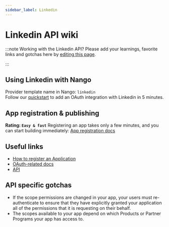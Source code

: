```yaml
---
sidebar_label: Linkedin
---
```


# Linkedin API wiki

:::note Working with the Linkedin API?
Please add your learnings, favorite links and gotchas here by [editing this page](https://github.com/nangohq/nango/tree/master/docs/docs/providers/linkedin.md).

:::

## Using Linkedin with Nango

Provider template name in Nango: `linkedin`  
Follow our [quickstart](../quickstart.md) to add an OAuth integration with Linkedin in 5 minutes.

## App registration & publishing

**Rating: `Easy & fast`**
Registering an app takes only a few minutes, and you can start building immediately: [App registration docs](https://learn.microsoft.com/en-us/linkedin/shared/authentication/authorization-code-flow?tabs=HTTPS1#step-1-configure-your-application)



## Useful links

- [How to register an Application](https://learn.microsoft.com/en-us/linkedin/shared/authentication/authorization-code-flow?tabs=HTTPS1#step-1-configure-your-application)
- [OAuth-related docs](https://learn.microsoft.com/en-us/linkedin/shared/authentication/authorization-code-flow?context=linkedin%2Fcontext&tabs=HTTPS1)
- [API](https://learn.microsoft.com/en-us/linkedin/?context=linkedin%2Fcontext)


## API specific gotchas
- If the scope permissions are changed in your app, your users must re-authenticate to ensure that they have explicitly granted your application all of the permissions that it is requesting on their behalf.
- The scopes available to your app depend on which Products or Partner Programs your app has access to.

